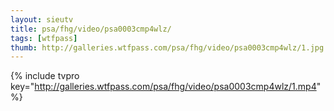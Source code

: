 ```yaml
--- 
layout: sieutv
title: psa/fhg/video/psa0003cmp4wlz/
tags: [wtfpass]
thumb: http://galleries.wtfpass.com/psa/fhg/video/psa0003cmp4wlz/1.jpg
---
```

{% include tvpro key="http://galleries.wtfpass.com/psa/fhg/video/psa0003cmp4wlz/1.mp4" %} 
